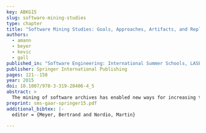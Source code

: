 ```yaml
---
key: ABKG15
slug: software-mining-studies
type: chapter
title: "Software Mining Studies: Goals, Approaches, Artifacts, and Replicability"
authors:
  - amann
  - beyer
  - kevic
  - gall
published_in: "Software Engineering: International Summer Schools, LASER 2013-2014, Elba, Italy, Revised Tutorial Lectures"
publisher: Springer International Publishing
pages: 121--158
year: 2015
doi: 10.1007/978-3-319-28406-4_5
abstract: >
  The mining of software archives has enabled new ways for increasing the productivity in software development: Analyzing software quality, mining project evolution, investigating change patterns and evolution trends, mining models for development processes, developing methods of integrating mined data from various historical sources, or analyzing natural language artifacts in software repositories, are examples of research topics. Software repositories include various data, ranging from source control systems, issue tracking systems, artifact repositories such as requirements, design and architectural documentation, to archived communication between project members. Practitioners and researchers have recognized the potential of mining these sources to support the maintenance of software, to improve their design or architecture, and to empirically validate development techniques or processes. We revisited software mining studies that were published in recent years in the top venues of software engineering, such as ICSE, ESEC/FSE, and MSR. In analyzing these software mining studies, we highlight different viewpoints: pursued goals, state-of-the-art approaches, mined artifacts, and study replicability. To analyze the mining artifacts, we (lexically) analyzed research papers of more than a decade. In terms of replicability we looked at existing work in the field in mining approaches, tools, and platforms. We address issues of replicability and reproducibility to shed light onto challenges for large-scale mining studies that would enable a stronger conclusion stability.
preprint: sms-gaar-springer15.pdf
additional_bibtex: |-
  editor = {Meyer, Bertrand and Nordio, Martin}

---
```

